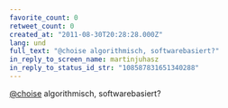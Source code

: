 ```yaml
---
favorite_count: 0
retweet_count: 0
created_at: "2011-08-30T20:28:28.000Z"
lang: und
full_text: "@choise algorithmisch, softwarebasiert?"
in_reply_to_screen_name: martinjuhasz
in_reply_to_status_id_str: "108587831651340288"
---
```


[@choise](https://twitter.com/choise) algorithmisch, softwarebasiert?
